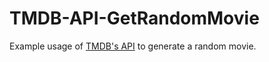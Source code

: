 # TMDB-API-GetRandomMovie
Example usage of [TMDB's API](https://developers.themoviedb.org/3/getting-started/introduction) to generate a random movie.
